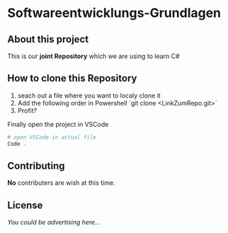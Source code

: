 # Softwareentwicklungs-Grundlagen

## About this project

This is our **joint Repository** which we are using to learn C#


## How to clone this Repository

1. seach out a file where you want to localy clone it
2. Add the following order in Powershell `git clone <LinkZumRepo.git>´
3. Profit?

Finally open the project in VSCode
```powershell
# open VSCode in actual file
Code .
```

## Contributing

**No** contributers are wish at this time.

## License

*You could be advertising here...*